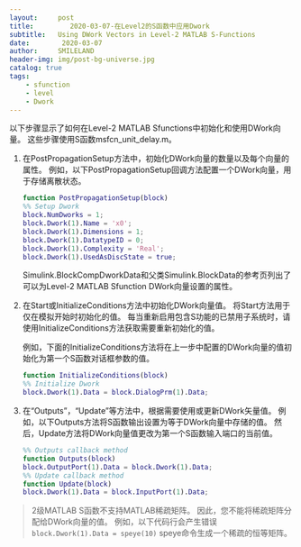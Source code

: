 ```yaml
---
layout:     post
title:         2020-03-07-在Level2的S函数中应用Dwork
subtitle:   Using DWork Vectors in Level-2 MATLAB S-Functions
date:        2020-03-07
author:     SMILELAND
header-img: img/post-bg-universe.jpg
catalog: true
tags:
    - sfunction
    - level
    - Dwork
---
```


以下步骤显示了如何在Level-2 MATLAB Sfunctions中初始化和使用DWork向量。 这些步骤使用S函数msfcn_unit_delay.m。

1. 在PostPropagationSetup方法中，初始化DWork向量的数量以及每个向量的属性。 例如，以下PostPropagationSetup回调方法配置一个DWork向量，用于存储离散状态。

	``` matlab
	function PostPropagationSetup(block)
	%% Setup Dwork
	block.NumDworks = 1;
	block.Dwork(1).Name = 'x0';
	block.Dwork(1).Dimensions = 1;
	block.Dwork(1).DatatypeID = 0;
	block.Dwork(1).Complexity = 'Real';
	block.Dwork(1).UsedAsDiscState = true;
	```

	Simulink.BlockCompDworkData和父类Simulink.BlockData的参考页列出了可以为Level-2 MATLAB Sfunction DWork向量设置的属性。

2. 在Start或InitializeConditions方法中初始化DWork向量值。 将Start方法用于仅在模拟开始时初始化的值。 每当重新启用包含S功能的已禁用子系统时，请使用InitializeConditions方法获取需要重新初始化的值。

	例如，下面的InitializeConditions方法将在上一步中配置的DWork向量的值初始化为第一个S函数对话框参数的值。

	``` matlab
	function InitializeConditions(block)
	%% Initialize Dwork
	block.Dwork(1).Data = block.DialogPrm(1).Data;
	```

3. 在“Outputs”，“Update”等方法中，根据需要使用或更新DWork矢量值。 例如，以下Outputs方法将S函数输出设置为等于DWork向量中存储的值。 然后，Update方法将DWork向量值更改为第一个S函数输入端口的当前值。

	``` matlab
	%% Outputs callback method
	function Outputs(block)
	block.OutputPort(1).Data = block.Dwork(1).Data;
	%% Update callback method
	function Update(block)
	block.Dwork(1).Data = block.InputPort(1).Data;
	```

> 2级MATLAB S函数不支持MATLAB稀疏矩阵。 因此，您不能将稀疏矩阵分配给DWork向量的值。 例如，以下代码行会产生错误
> `block.Dwork(1).Data = speye(10)`
> speye命令生成一个稀疏的恒等矩阵。

